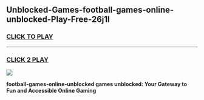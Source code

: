 
## Unblocked-Games-football-games-online-unblocked-Play-Free-26j1l
<h3>
<a href="https://premium76.site?title=football-games-online-unblocked&ref=22A">CLICK TO PLAY</a></h3>
<hr>

<h3>
<a href="https://premium76.site?title=football-games-online-unblocked&ref=22A">CLICK 2 PLAY</a>
  
</h3>

<a href="https://premium76.site?title=football-games-online-unblocked&ref=22A"><img src="https://clearcache.store/games.png"></a>


**football-games-online-unblocked games unblocked: Your Gateway to Fun and Accessible Online Gaming**
